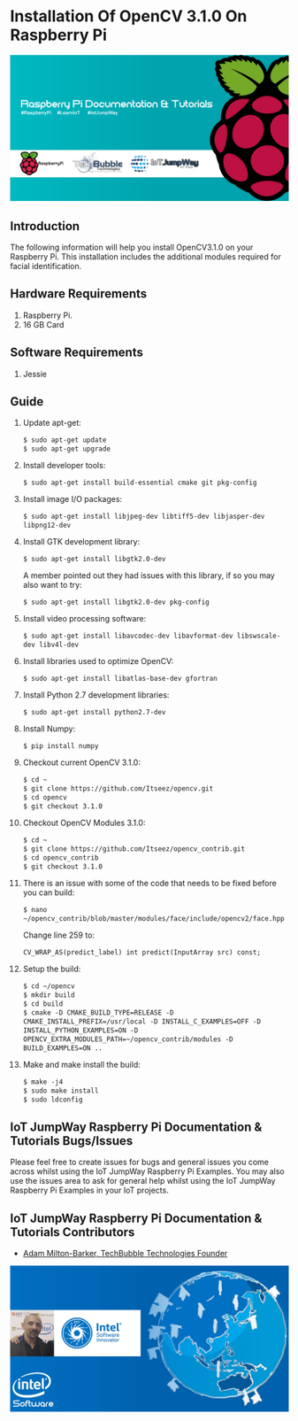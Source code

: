 # Installation Of OpenCV 3.1.0 On Raspberry Pi

![TechBubble IoT JumpWay Docs](../images/main/Raspberry-Pi-Documentation.png)

## Introduction

The following information will help you install OpenCV3.1.0 on your Raspberry Pi. This installation includes the additional modules required for facial identification.

## Hardware Requirements

1. Raspberry Pi.
2. 16 GB Card

## Software Requirements

1. Jessie

## Guide

1. Update apt-get:

    ```
    $ sudo apt-get update
    $ sudo apt-get upgrade
    ```

2. Install developer tools:

    ```
    $ sudo apt-get install build-essential cmake git pkg-config
    ```

3. Install image I/O packages:

    ```
    $ sudo apt-get install libjpeg-dev libtiff5-dev libjasper-dev libpng12-dev
    ```

4. Install GTK development library:

    ```
    $ sudo apt-get install libgtk2.0-dev
    ```
    
    A member pointed out they had issues with this library, if so you may also want to try:

    ```
    $ sudo apt-get install libgtk2.0-dev pkg-config
    ```

5. Install video processing software:

    ```
    $ sudo apt-get install libavcodec-dev libavformat-dev libswscale-dev libv4l-dev
    ```

6. Install libraries used to optimize OpenCV:

    ```
    $ sudo apt-get install libatlas-base-dev gfortran
    ```

7. Install Python 2.7 development libraries:

    ```
    $ sudo apt-get install python2.7-dev
    ```

8. Install Numpy:

    ```
    $ pip install numpy
    ```

9. Checkout current OpenCV 3.1.0:

    ```
    $ cd ~
    $ git clone https://github.com/Itseez/opencv.git
    $ cd opencv
    $ git checkout 3.1.0
    ```

10. Checkout OpenCV Modules  3.1.0:

    ```
    $ cd ~
    $ git clone https://github.com/Itseez/opencv_contrib.git
    $ cd opencv_contrib
    $ git checkout 3.1.0
    ```

11. There is an issue with some of the code that needs to be fixed before you can build:

    ```
    $ nano ~/opencv_contrib/blob/master/modules/face/include/opencv2/face.hpp
    ```

    Change line 259 to: 

    ```
    CV_WRAP_AS(predict_label) int predict(InputArray src) const;
    ```

12. Setup the build:

    ```
    $ cd ~/opencv
    $ mkdir build
    $ cd build
    $ cmake -D CMAKE_BUILD_TYPE=RELEASE -D CMAKE_INSTALL_PREFIX=/usr/local -D INSTALL_C_EXAMPLES=OFF -D INSTALL_PYTHON_EXAMPLES=ON -D OPENCV_EXTRA_MODULES_PATH=~/opencv_contrib/modules -D BUILD_EXAMPLES=ON ..
    ```

13. Make and make install the build:

    ```
    $ make -j4
    $ sudo make install
    $ sudo ldconfig
    ```

## IoT JumpWay Raspberry Pi Documentation & Tutorials Bugs/Issues

Please feel free to create issues for bugs and general issues you come across whilst using the IoT JumpWay Raspberry Pi Examples. You may also use the issues area to ask for general help whilst using the IoT JumpWay Raspberry Pi Examples in your IoT projects.

## IoT JumpWay Raspberry Pi Documentation & Tutorials Contributors

- [Adam Milton-Barker, TechBubble Technologies Founder](https://github.com/AdamMiltonBarker "Adam Milton-Barker, TechBubble Technologies Founder")

![Adam Milton-Barker,  Intel Software Innovator](../images/main/Intel-Software-Innovator.jpg)  